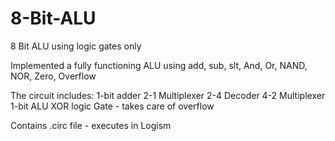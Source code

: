 # 8-Bit-ALU
8 Bit ALU using logic gates only

Implemented a fully functioning ALU using add, sub, slt, And, Or, NAND, NOR, Zero, Overflow

The circuit includes:
    1-bit adder
    2-1 Multiplexer 
    2-4 Decoder
    4-2 Multiplexer
    1-bit ALU
    XOR logic Gate - takes care of overflow
    


Contains .circ file - executes in Logism
